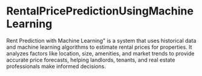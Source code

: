 # RentalPricePredictionUsingMachineLearning
Rent Prediction with Machine Learning" is a system that uses historical data and machine learning algorithms to estimate rental prices for properties. It analyzes factors like location, size, amenities, and market trends to provide accurate price forecasts, helping landlords, tenants, and real estate professionals make informed decisions.
